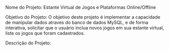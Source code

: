 Nome do Projeto:
Estante Virtual de Jogos e Plataformas Online/Offline

Objetivo do Projeto:
O objetivo deste projeto é implementar a capacidade de manipular dados atraves do banco de dados MySQL, e de forma interativa, solicitar que o usuário inclua novos jogos em sua estante virtual, liste os jogos que foram cadastrados. 

Descrição do Projeto:

